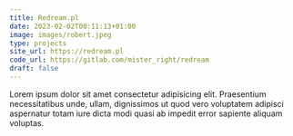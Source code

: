 ```yaml
---
title: Redream.pl
date: 2023-02-02T00:11:13+01:00
image: images/robert.jpeg
type: projects
site_url: https://redream.pl
code_url: https://gitlab.com/mister_right/redream
draft: false
---
```

Lorem ipsum dolor sit amet consectetur adipisicing elit. Praesentium necessitatibus unde, ullam, dignissimos ut quod vero voluptatem adipisci aspernatur totam iure dicta modi quasi ab impedit error sapiente aliquam voluptas.
